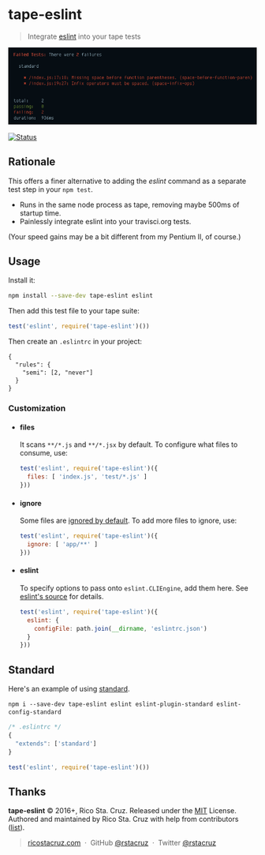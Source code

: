 # tape-eslint

> Integrate [eslint][] into your tape tests

![](https://raw.githubusercontent.com/rstacruz/tape-standard/gh-pages/screenshot.png)

[![Status](https://travis-ci.org/rstacruz/tape-eslint.svg?branch=master)](https://travis-ci.org/rstacruz/tape-eslint "See test builds")

[eslint]: http://eslint.org/

## Rationale

This offers a finer alternative to adding the *eslint* command as a separate test step in your `npm test`.

* Runs in the same node process as tape, removing maybe 500ms of startup time.
* Painlessly integrate eslint into your travisci.org tests.

(Your speed gains may be a bit different from my Pentium II, of course.)

## Usage

Install it:

```sh
npm install --save-dev tape-eslint eslint
```

Then add this test file to your tape suite:

```js
test('eslint', require('tape-eslint')())
```

Then create an `.eslintrc` in your project:

```
{
  "rules": {
    "semi": [2, "never"]
  }
}
```

### Customization

* #### files
  It scans `**/*.js` and `**/*.jsx` by default. To configure what files to consume, use:

  ```js
  test('eslint', require('tape-eslint')({
    files: [ 'index.js', 'test/*.js' ]
  }))
  ```

* #### ignore
  Some files are [ignored by default][ignores]. To add more files to ignore, use:

  ```js
  test('eslint', require('tape-eslint')({
    ignore: [ 'app/**' ]
  }))
  ```

* #### eslint
  To specify options to pass onto `eslint.CLIEngine`, add them here. See [eslint's source](https://github.com/eslint/eslint/blob/v1.10.3/lib/cli-engine.js#L47-L60) for details.

  ```js
  test('eslint', require('tape-eslint')({
    eslint: {
      configFile: path.join(__dirname, 'eslintrc.json')
    }
  }))
  ```

[ignores]: /eslint.js

## Standard

Here's an example of using [standard].

```
npm i --save-dev tape-eslint eslint eslint-plugin-standard eslint-config-standard
```

```js
/* .eslintrc */
{
  "extends": ['standard']
}
```

```js
test('eslint', require('tape-eslint')())
```

[standard]: https://www.npmjs.com/package/standard
[tape]: https://github.com/substack/tape

## Thanks

**tape-eslint** © 2016+, Rico Sta. Cruz. Released under the [MIT] License.<br>
Authored and maintained by Rico Sta. Cruz with help from contributors ([list][contributors]).

> [ricostacruz.com](http://ricostacruz.com) &nbsp;&middot;&nbsp;
> GitHub [@rstacruz](https://github.com/rstacruz) &nbsp;&middot;&nbsp;
> Twitter [@rstacruz](https://twitter.com/rstacruz)

[MIT]: http://mit-license.org/
[contributors]: http://github.com/rstacruz/tape-eslint/contributors
